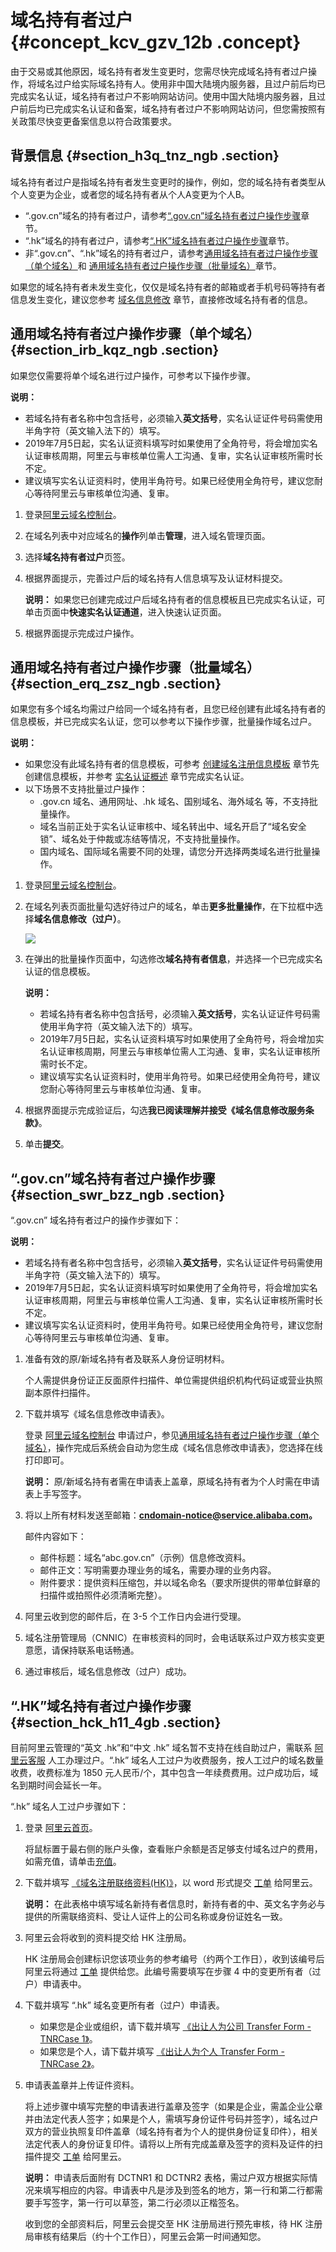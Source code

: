 # 域名持有者过户 {#concept_kcv_gzv_12b .concept}

由于交易或其他原因，域名持有者发生变更时，您需尽快完成域名持有者过户操作，将域名过户给实际域名持有人。使用非中国大陆境内服务器，且过户前后均已完成实名认证，域名持有者过户不影响网站访问。使用中国大陆境内服务器，且过户前后均已完成实名认证和备案，域名持有者过户不影响网站访问，但您需按照有关政策尽快变更备案信息以符合政策要求。

## 背景信息 {#section_h3q_tnz_ngb .section}

域名持有者过户是指域名持有者发生变更时的操作，例如，您的域名持有者类型从个人变更为企业，或者您的域名持有者从个人A变更为个人B。

-   “.gov.cn”域名的持有者过户，请参考[“.gov.cn”域名持有者过户操作步骤](cn.zh-CN/域名管理/域名修改/域名持有者过户.md#section_swr_bzz_ngb)章节。
-   “.hk”域名的持有者过户，请参考[“.HK”域名持有者过户操作步骤](cn.zh-CN/域名管理/域名修改/域名持有者过户.md#section_hck_h11_4gb)章节。
-   非“.gov.cn”、“.hk”域名的持有者过户，请参考[通用域名持有者过户操作步骤（单个域名）](cn.zh-CN/域名管理/域名修改/域名持有者过户.md#section_irb_kqz_ngb)和 [通用域名持有者过户操作步骤（批量域名）](cn.zh-CN/域名管理/域名修改/域名持有者过户.md#section_erq_zsz_ngb)章节。

如果您的域名持有者未发生变化，仅仅是域名持有者的邮箱或者手机号码等持有者信息发生变化，建议您参考 [域名信息修改](cn.zh-CN/域名管理/域名修改/域名信息修改.md#) 章节，直接修改域名持有者的信息。

## 通用域名持有者过户操作步骤（单个域名） {#section_irb_kqz_ngb .section}

如果您仅需要将单个域名进行过户操作，可参考以下操作步骤。

**说明：** 

-   若域名持有者名称中包含括号，必须输入**英文括号**，实名认证证件号码需使用半角字符（英文输入法下的）填写。
-   2019年7月5日起，实名认证资料填写时如果使用了全角符号，将会增加实名认证审核周期，阿里云与审核单位需人工沟通、复审，实名认证审核所需时长不定。
-   建议填写实名认证资料时，使用半角符号。如果已经使用全角符号，建议您耐心等待阿里云与审核单位沟通、复审。

1.  登录[阿里云域名控制台](https://dc.console.aliyun.com/?spm=a2c1d.8251217.1002.19.7e29eef5kAnBeP#/domain/list)。
2.  在域名列表中对应域名的**操作**列单击**管理**，进入域名管理页面。
3.  选择**域名持有者过户**页签。
4.  根据界面提示，完善过户后的域名持有人信息填写及认证材料提交。

    **说明：** 如果您已创建完成过户后域名持有者的信息模板且已完成实名认证，可单击页面中**快速实名认证通道**，进入快速认证页面。

5.  根据界面提示完成过户操作。

## 通用域名持有者过户操作步骤（批量域名） {#section_erq_zsz_ngb .section}

如果您有多个域名均需过户给同一个域名持有者，且您已经创建有此域名持有者的信息模板，并已完成实名认证，您可以参考以下操作步骤，批量操作域名过户。

**说明：** 

-   如果您没有此域名持有者的信息模板，可参考 [创建域名注册信息模板](cn.zh-CN/域名管理/创建域名注册信息模板.md#) 章节先创建信息模板，并参考 [实名认证概述](../../../../cn.zh-CN/域名实名认证/域名实名认证概述.md#) 章节完成实名认证。
-   以下场景不支持批量过户操作：
    -   .gov.cn 域名、通用网址、.hk 域名、国别域名、海外域名 等，不支持批量操作。
    -   域名当前正处于实名认证审核中、域名转出中、域名开启了“域名安全锁”、域名处于仲裁或冻结等情况，不支持批量操作。
    -   国内域名、国际域名需要不同的处理，请您分开选择两类域名进行批量操作。

1.  登录[阿里云域名控制台](https://dc.console.aliyun.com/?spm=a2c1d.8251217.1002.19.7e29eef5kAnBeP#/domain/list)。
2.  在域名列表页面批量勾选好待过户的域名，单击**更多批量操作**，在下拉框中选择**域名信息修改（过户）**。

    ![](http://static-aliyun-doc.oss-cn-hangzhou.aliyuncs.com/assets/img/14320/156393416437988_zh-CN.png)

3.  在弹出的批量操作页面中，勾选修改**域名持有者信息**，并选择一个已完成实名认证的信息模板。

    **说明：** 

    -   若域名持有者名称中包含括号，必须输入**英文括号**，实名认证证件号码需使用半角字符（英文输入法下的）填写。
    -   2019年7月5日起，实名认证资料填写时如果使用了全角符号，将会增加实名认证审核周期，阿里云与审核单位需人工沟通、复审，实名认证审核所需时长不定。
    -   建议填写实名认证资料时，使用半角符号。如果已经使用全角符号，建议您耐心等待阿里云与审核单位沟通、复审。
4.  根据界面提示完成验证后，勾选**我已阅读理解并接受《域名信息修改服务条款》**。
5.  单击**提交**。

## “.gov.cn”域名持有者过户操作步骤 {#section_swr_bzz_ngb .section}

“.gov.cn” 域名持有者过户的操作步骤如下：

**说明：** 

-   若域名持有者名称中包含括号，必须输入**英文括号**，实名认证证件号码需使用半角字符（英文输入法下的）填写。
-   2019年7月5日起，实名认证资料填写时如果使用了全角符号，将会增加实名认证审核周期，阿里云与审核单位需人工沟通、复审，实名认证审核所需时长不定。
-   建议填写实名认证资料时，使用半角符号。如果已经使用全角符号，建议您耐心等待阿里云与审核单位沟通、复审。

1.  准备有效的原/新域名持有者及联系人身份证明材料。

    个人需提供身份证正反面原件扫描件、单位需提供组织机构代码证或营业执照副本原件扫描件。

2.  下载并填写《域名信息修改申请表》。

    登录 [阿里云域名控制台](https://netcn.console.aliyun.com/core/domain/list) 申请过户，参见[通用域名持有者过户操作步骤（单个域名）](#section_irb_kqz_ngb)，操作完成后系统会自动为您生成《域名信息修改申请表》，您选择在线打印即可。

    **说明：** 原/新域名持有者需在申请表上盖章，原域名持有者为个人时需在申请表上手写签字。

3.  将以上所有材料发送至邮箱：**cndomain-notice@service.alibaba.com。** 

    邮件内容如下：

    -   邮件标题：域名“abc.gov.cn”（示例）信息修改资料。
    -   邮件正文：写明需要办理业务的域名，需要办理的业务内容。
    -   附件要求：提供资料压缩包，并以域名命名（要求所提供的带单位鲜章的扫描件或拍照件必须清晰完整）。
4.  阿里云收到您的邮件后，在 3-5 个工作日内会进行受理。
5.  域名注册管理局（CNNIC）在审核资料的同时，会电话联系过户双方核实变更意愿，请保持联系电话畅通。
6.  通过审核后，域名信息修改（过户）成功。

## “.HK”域名持有者过户操作步骤 {#section_hck_h11_4gb .section}

目前阿里云管理的“英文 .hk”和“中文 .hk” 域名暂不支持在线自助过户，需联系 [阿里云客服](https://help.aliyun.com/contact/contact.htm) 人工办理过户。“.hk” 域名人工过户为收费服务，按人工过户的域名数量收费，收费标准为 1850 元人民币/个，其中包含一年续费费用。过户成功后，域名到期时间会延长一年。

“.hk” 域名人工过户步骤如下：

1.  登录 [阿里云首页](https://www.aliyun.com/)。

    将鼠标置于最右侧的账户头像，查看账户余额是否足够支付域名过户的费用，如需充值，请单击[充值](https://expense.console.aliyun.com/#/account/home)。

2.  下载并填写 [《域名注册联络资料\(HK\)》](http://aliyunhelp.oss-cn-hangzhou.aliyuncs.com/aliyunhelp/20130830153216635.doc)，以 word 形式提交 [工单](https://workorderfile.aliyun.com/addgab.htm#/ticket/) 给阿里云。

    **说明：** 在此表格中填写域名新持有者信息时，新持有者的中、英文名字务必与提供的所需联络资料、受让人证件上的公司名称或身份证姓名一致。

3.  阿里云会将收到的资料提交给 HK 注册局。

    HK 注册局会创建标识您该项业务的参考编号（约两个工作日），收到该编号后阿里云将通过 [工单](https://workorderfile.aliyun.com/addgab.htm#/ticket/) 提供给您。此编号需要填写在步骤 4 中的变更所有者（过户）申请表中。

4.  下载并填写 “.hk” 域名变更所有者（过户）申请表。
    -   如果您是企业或组织，请下载并填写 [《出让人为公司 Transfer Form - TNRCase 1》](http://docs-aliyun.cn-hangzhou.oss.aliyun-inc.com/assets/attach/35853/cn_zh/1494828056536/Transfer-Form-TNRCase-1-Zho.pdf)。
    -   如果您是个人，请下载并填写 [《出让人为个人 Transfer Form - TNRCase 2》](http://docs-aliyun.cn-hangzhou.oss.aliyun-inc.com/assets/attach/35853/cn_zh/1494828072513/Transfer-Form-Case-2-Zho.pdf)。
5.  申请表盖章并上传证件资料。

    将上述步骤中填写完整的申请表进行盖章及签字（如果是企业，需盖企业公章并由法定代表人签字；如果是个人，需填写身份证件号码并签字），域名过户双方的营业执照复印件盖章（域名持有者为个人的提供身份证复印件），相关法定代表人的身份证复印件。请将以上所有完成盖章及签字的资料及证件的扫描件提交 [工单](https://workorderfile.aliyun.com/addgab.htm#/ticket/) 给阿里云。

    **说明：** 申请表后面附有 DCTNR1 和 DCTNR2 表格，需过户双方根据实际情况来填写相应的内容。申请表中凡是涉及到签名的地方，第一行和第二行都需要手写签字，第一行可以草签，第二行必须以正楷签名。

    收到您的全部资料后，阿里云会提交至 HK 注册局进行预先审核，待 HK 注册局审核有结果后（约十个工作日），阿里云会第一时间通知您。


